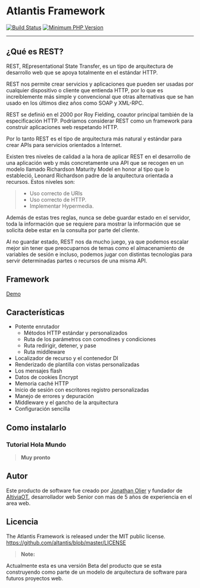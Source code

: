 # Atlantis Framework
[![Build Status](https://travis-ci.org/slimphp/Slim.svg?branch=master)](https://travis-ci.org/slimphp/Slim)
[![Minimum PHP Version](https://img.shields.io/badge/php-%3E%3D%205.6-8892BF.svg?style=flat-square)](https://php.net/)

----------

¿Qué es REST?
-------------------
REST, REpresentational State Transfer, es un tipo de arquitectura de desarrollo web que se apoya totalmente en el estándar HTTP.

REST nos permite crear servicios y aplicaciones que pueden ser usadas por cualquier dispositivo o cliente que entienda HTTP, por lo que es increíblemente más simple y convencional que otras alternativas que se han usado en los últimos diez años como SOAP y XML-RPC.

REST se definió en el 2000 por Roy Fielding, coautor principal también de la especificación HTTP. Podríamos considerar REST como un framework para construir aplicaciones web respetando HTTP.

Por lo tanto REST es el tipo de arquitectura más natural y estándar para crear APIs para servicios orientados a Internet.

Existen tres niveles de calidad a la hora de aplicar REST en el desarrollo de una aplicación web y más concretamente una API que se recogen en un modelo llamado Richardson Maturity Model en honor al tipo que lo estableció, Leonard Richardson padre de la arquitectura orientada a recursos. Estos niveles son:

> - Uso correcto de URIs
> - Uso correcto de HTTP.
> - Implementar Hypermedia.

Además de estas tres reglas, nunca se debe guardar estado en el servidor, toda la información que se requiere para mostrar la información que se solicita debe estar en la consulta por parte del cliente.

Al no guardar estado, REST nos da mucho juego, ya que podemos escalar mejor sin tener que preocuparnos de temas como el almacenamiento de variables de sesión e incluso, podemos jugar con distintas tecnologías para servir determinadas partes o recursos de una misma API.


Framework
-------------

[Demo](http://test.altiviaot.com/atlantis/)

Características
-------------

* Potente enrutador
	* Métodos HTTP estándar y personalizados
	* Ruta de los parámetros con comodines y condiciones
	* Ruta redirigir, detener, y pase
	* Ruta middleware
* Localizador de recurso y el contenedor DI
* Renderizado de plantilla con vistas personalizadas
* Los mensajes flash
* Datos de cookies Encrypt
* Memoria caché HTTP
* Inicio de sesión con escritores registro personalizadas
* Manejo de errores y depuración
* Middleware y el gancho de la arquitectura
* Configuración sencilla

Como instalarlo
-------------

### Tutorial Hola Mundo

> **Muy pronto**


## Autor
Este producto de software fue creado por [Jonathan Olier](http://profile.altivaot.com) y fundador de [AltiviaOT](http://www.altivaot.com), desarrollador web Senior con mas de 5 años de experiencia
en el area web.


## Licencia
The Atlantis Framework is released under the MIT public license.
<https://github.com/altantis/blob/master/LICENSE>

> **Note:**
>
Actualmente esta es una versión Beta del producto que se esta construyendo como parte de un modelo de arquitectura de software para futuros proyectos web.
